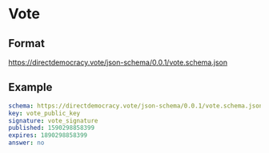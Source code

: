 # Vote

## Format

https://directdemocracy.vote/json-schema/0.0.1/vote.schema.json

## Example

```yaml
schema: https://directdemocracy.vote/json-schema/0.0.1/vote.schema.json
key: vote_public_key
signature: vote_signature
published: 1590298858399
expires: 1890298858399
answer: no
```
